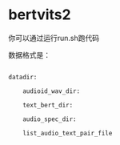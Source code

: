 # bertvits2
你可以通过运行run.sh跑代码

数据格式是：

```text

datadir:

    audioid_wav_dir:
    
    text_bert_dir:
    
    audio_spec_dir:
    
    list_audio_text_pair_file
```
  
